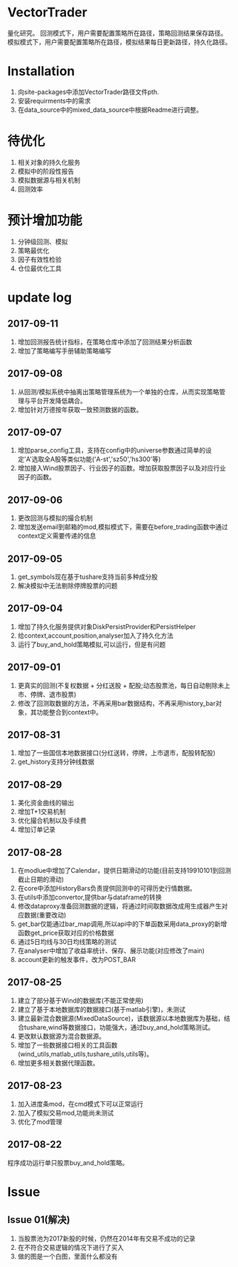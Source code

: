 # VectorTrader
量化研究。
回测模式下，用户需要配置策略所在路径，策略回测结果保存路径。
模拟模式下，用户需要配置策略所在路径，模拟结果每日更新路径，持久化路径。

# Installation
1. 向site-packages中添加VectorTrader路径文件pth.
2. 安装requirments中的需求
3. 在data_source中的mixed_data_source中根据Readme进行调整。

# 待优化
1. 相关对象的持久化服务
2. 模拟中的阶段性报告
3. 模拟数据源与相关机制
4. 回测效率

# 预计增加功能
1. 分钟级回测、模拟
2. 策略最优化
3. 因子有效性检验
4. 仓位最优化工具

# update log
## 2017-09-11
1. 增加回测报告统计指标，在策略仓库中添加了回测结果分析函数
2. 增加了策略编写手册辅助策略编写

## 2017-09-08
1. 从回测/模拟系统中抽离出策略管理系统为一个单独的仓库，从而实现策略管理与平台开发降低耦合。
2. 增加针对万德按年获取一致预测数据的函数。

## 2017-09-07
1. 增加parse_config工具，支持在config中的universe参数通过简单的设定'A'选取全A股等类似功能('A-st','sz50','hs300'等)
2. 增加接入Wind股票因子、行业因子的函数。增加获取股票因子以及对应行业因子的函数。

## 2017-09-06
1. 更改回测与模拟的撮合机制
2. 增加发送email到邮箱的mod,模拟模式下，需要在before_trading函数中通过context定义需要传递的信息

## 2017-09-05
1. get_symbols现在基于tushare支持当前多种成分股
2. 解决模拟中无法剔除停牌股票的问题

## 2017-09-04
1. 增加了持久化服务提供对象DiskPersistProvider和PersistHelper
2. 给context,account,position,analyser加入了持久化方法
3. 运行了buy_and_hold策略模拟,可以运行，但是有问题

## 2017-09-01
1. 更真实的回测(不复权数据 + 分红送股 + 配股;动态股票池，每日自动剔除未上市、停牌、退市股票)
2. 修改了回测取数据的方法，不再采用bar数据结构，不再采用history_bar对象，其功能整合到context中。

## 2017-08-31
1. 增加了一些国信本地数据接口(分红送转，停牌，上市退市，配股转配股)
2. get_history支持分钟线数据

## 2017-08-29
1. 美化资金曲线的输出
2. 增加T+1交易机制
3. 优化撮合机制以及手续费
4. 增加订单记录

## 2017-08-28
1. 在modlue中增加了Calendar，提供日期滑动的功能(目前支持19910101到回测截止日期的滑动)
2. 在core中添加HistoryBars负责提供回测中的可得历史行情数据。
3. 在utils中添加convertor,提供bar与dataframe的转换
4. 修改dataproxy准备回测数据的逻辑，将通过时间取数据改成用生成器产生对应数据(重要改动)
5. get_bar仅能通过bar_map调用,所以api中的下单函数采用data_proxy的新增函数get_price获取对应的价格数据
6. 通过5日均线与30日均线策略的测试
7. 在analyser中增加了收益率统计、保存、展示功能(对应修改了main)
8. account更新的触发事件，改为POST_BAR

## 2017-08-25
1. 建立了部分基于Wind的数据库(不能正常使用)
2. 建立了基于本地数据库的数据接口(基于matlab引擎)，未测试
3. 建立最新混合数据源(MixedDataSource)，该数据源以本地数据库为基础，结合tushare,wind等数据接口，功能强大，通过buy_and_hold策略测试。
4. 更改默认数据源为混合数据源。
5. 增加了一些数据接口相关的工具函数(wind_utils,matlab_utils,tushare_utils,utils等)。
6. 增加更多相关数据代理函数。

## 2017-08-23
1. 加入进度条mod，在cmd模式下可以正常运行
2. 加入了模拟交易mod,功能尚未测试
3. 优化了mod管理

## 2017-08-22
程序成功运行单只股票buy_and_hold策略。

# Issue
## Issue 01(解决)
1. 当股票池为2017新股的时候，仍然在2014年有交易不成功的记录
2. 在不符合交易逻辑的情况下进行了买入
3. 做的图是一个白图，里面什么都没有
